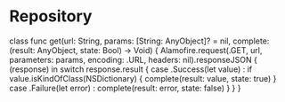 # Repository

class func get(url: String, params: [String: AnyObject]? = nil, complete: (result: AnyObject, state: Bool) -> Void) {
        Alamofire.request(.GET, url, parameters: params, encoding: .URL, headers: nil).responseJSON { (response) in
            switch response.result {
            case .Success(let value) :
                if value.isKindOfClass(NSDictionary) {
                    complete(result: value, state: true)
                }
            case .Failure(let error) :
                complete(result: error, state: false)
            }
        }
    }
